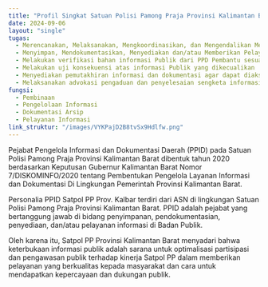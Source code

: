 ```yaml
---
title: "Profil Singkat Satuan Polisi Pamong Praja Provinsi Kalimantan Barat"
date: 2024-09-06
layout: "single"
tugas:
  - Merencanakan, Melaksanakan, Mengkoordinasikan, dan Mengendalikan Mengumpulkan bahan informasi, Mengklasifikasikan informasi, Mendokumentasikan informasi
  - Menyimpan, Mendokumentasikan, Menyediakan dan/atau Memberikan Pelayanan Informasi kepada Publik
  - Melakukan verifikasi bahan informasi Publik dari PPD Pembantu sesuai tugas pokok dan fungsi organisasi
  - Melakukan uji konsekuensi atas informasi Publik yang dikecualikan
  - Menyediakan pemutakhiran informasi dan dokumentasi agar dapat diakses oleh Masyarakat
  - Melaksanakan advokasi pengaduan dan penyelesaian sengketa informasi Publik
fungsi:
  - Pembinaan
  - Pengelolaan Informasi
  - Dokumentasi Arsip
  - Pelayanan Informasi
link_struktur: "/images/VYKPajD2B8tvSx9Hdlfw.png"
---
```


Pejabat Pengelola Informasi dan Dokumentasi Daerah (PPID) pada Satuan Polisi Pamong Praja Provinsi Kalimantan Barat dibentuk tahun 2020 berdasarkan Keputusan Gubernur Kalimantan Barat Nomor 7/DISKOMINFO/2020 tentang Pembentukan Pengelola Layanan Informasi dan Dokumentasi Di Lingkungan Pemerintah Provinsi Kalimantan Barat.

Personalia PPID Satpol PP Prov. Kalbar terdiri dari ASN di lingkungan Satuan Polisi Pamong Praja Provinsi Kalimantan Barat. PPID adalah pejabat yang bertanggung jawab di bidang penyimpanan, pendokumentasian, penyediaan, dan/atau pelayanan informasi di Badan Publik.

Oleh karena itu, Satpol PP Provinsi Kalimantan Barat menyadari bahwa keterbukaan informasi publik adalah sarana untuk optimalisasi partisipasi dan pengawasan publik terhadap kinerja Satpol PP dalam memberikan pelayanan yang berkualitas kepada masyarakat dan cara untuk mendapatkan kepercayaan dan dukungan publik.
